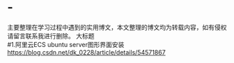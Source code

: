 # -
主要整理在学习过程中遇到的实用博文，本文整理的博文均为转载内容，如有侵权请留言联系我进行删除。
大标题  
#1.阿里云ECS  ubuntu  server图形界面安装
https://blog.csdn.net/dk_0228/article/details/54571867
